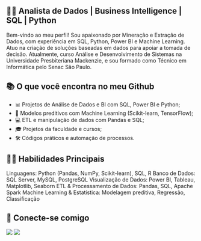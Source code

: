 
## 👨‍💻 Analista de Dados | Business Intelligence | SQL | Python
Bem-vindo ao meu perfil! Sou apaixonado por Mineração e Extração de Dados, com experiência em SQL, Python, Power BI e Machine Learning. Atuo na criação de soluções baseadas em dados para apoiar a tomada de decisão. Atualmente, curso Análise e Desenvolvimento de Sistemas na Universidade Presbiteriana Mackenzie, e sou formado como Técnico em Informática pelo Senac São Paulo.


## 📚 O que você encontra no meu Github

- 📊 Projetos de Análise de Dados e BI com SQL, Power BI e Python;
- 🏢 Modelos preditivos com Machine Learning (Scikit-learn, TensorFlow);
- 💻 ETL e manipulação de dados com Pandas e SQL;
- 🎓 Projetos da faculdade e cursos;
- 🛠️ Códigos práticos e automação de processos.

## 👩‍🎓 Habilidades Principais
Linguagens: Python (Pandas, NumPy, Scikit-learn), SQL, R
Banco de Dados: SQL Server, MySQL, PostgreSQL
Visualização de Dados: Power BI, Tableau, Matplotlib, Seaborn
ETL & Processamento de Dados: Pandas, SQL, Apache Spark
Machine Learning & Estatística: Modelagem preditiva, Regressão, Classificação

## 👥 Conecte-se comigo
 
  <a href="https://www.linkedin.com/in/joao-ch4ves/" target="_blank"><img src="https://img.shields.io/badge/-LinkedIn-%230077B5?style=for-the-badge&logo=linkedin&logoColor=white" target="_blank"></a> 
  <a href = "mailto:joaogbsantana@gmail.com"><img src="https://img.shields.io/badge/Gmail-D14836?style=for-the-badge&logo=gmail&logoColor=white" target="_blank"></a>
 
</div>









